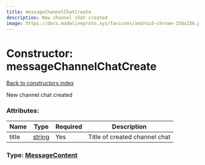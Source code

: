 ```yaml
---
title: messageChannelChatCreate
description: New channel chat created
image: https://docs.madelineproto.xyz/favicons/android-chrome-256x256.png
---
```

# Constructor: messageChannelChatCreate  
[Back to constructors index](index.md)



New channel chat created

### Attributes:

| Name     |    Type       | Required | Description |
|----------|---------------|----------|-------------|
|title|[string](../types/string.md) | Yes|Title of created channel chat|



### Type: [MessageContent](../types/MessageContent.md)


